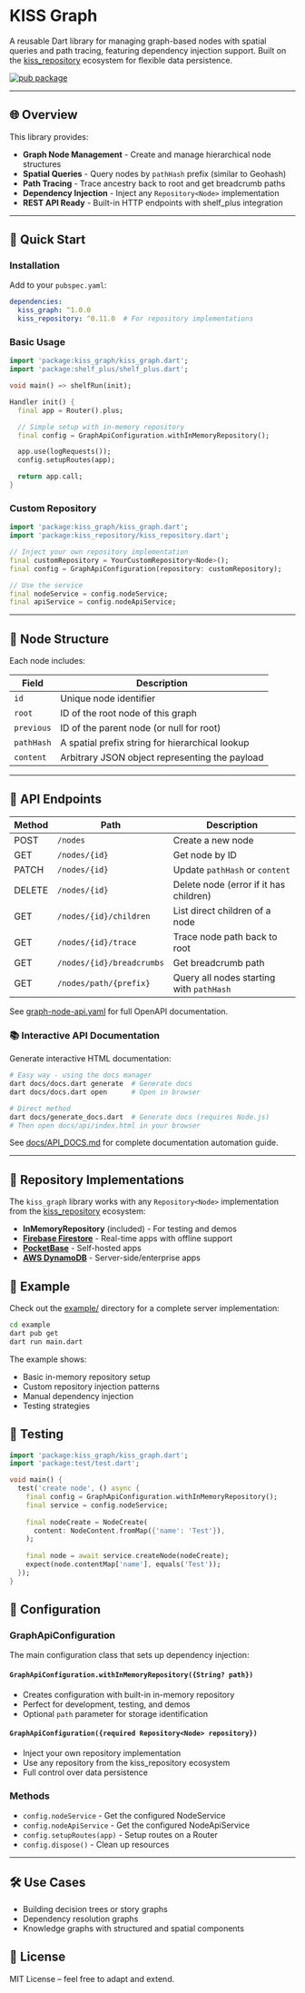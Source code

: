 # KISS Graph

A reusable Dart library for managing graph-based nodes with spatial queries and path tracing, featuring dependency injection support. Built on the [kiss_repository](https://pub.dev/packages/kiss_repository) ecosystem for flexible data persistence.

[![pub package](https://img.shields.io/pub/v/kiss_graph.svg)](https://pub.dev/packages/kiss_graph)

---

## 🌐 Overview

This library provides:

- **Graph Node Management** - Create and manage hierarchical node structures
- **Spatial Queries** - Query nodes by `pathHash` prefix (similar to Geohash)
- **Path Tracing** - Trace ancestry back to root and get breadcrumb paths
- **Dependency Injection** - Inject any `Repository<Node>` implementation
- **REST API Ready** - Built-in HTTP endpoints with shelf_plus integration

---

## 🚀 Quick Start

### Installation

Add to your `pubspec.yaml`:

```yaml
dependencies:
  kiss_graph: ^1.0.0
  kiss_repository: ^0.11.0  # For repository implementations
```

### Basic Usage

```dart
import 'package:kiss_graph/kiss_graph.dart';
import 'package:shelf_plus/shelf_plus.dart';

void main() => shelfRun(init);

Handler init() {
  final app = Router().plus;

  // Simple setup with in-memory repository
  final config = GraphApiConfiguration.withInMemoryRepository();

  app.use(logRequests());
  config.setupRoutes(app);

  return app.call;
}
```

### Custom Repository

```dart
import 'package:kiss_graph/kiss_graph.dart';
import 'package:kiss_repository/kiss_repository.dart';

// Inject your own repository implementation
final customRepository = YourCustomRepository<Node>();
final config = GraphApiConfiguration(repository: customRepository);

// Use the service
final nodeService = config.nodeService;
final apiService = config.nodeApiService;
```

---

## 🧩 Node Structure

Each node includes:

| Field      | Description                                   |
|------------|-----------------------------------------------|
| `id`       | Unique node identifier                        |
| `root`     | ID of the root node of this graph            |
| `previous` | ID of the parent node (or null for root)     |
| `pathHash` | A spatial prefix string for hierarchical lookup |
| `content`  | Arbitrary JSON object representing the payload |

---

## 📖 API Endpoints

| Method | Path                        | Description                              |
|--------|-----------------------------|------------------------------------------|
| POST   | `/nodes`                    | Create a new node                        |
| GET    | `/nodes/{id}`               | Get node by ID                           |
| PATCH  | `/nodes/{id}`               | Update `pathHash` or `content`           |
| DELETE | `/nodes/{id}`               | Delete node (error if it has children)   |
| GET    | `/nodes/{id}/children`      | List direct children of a node           |
| GET    | `/nodes/{id}/trace`         | Trace node path back to root             |
| GET    | `/nodes/{id}/breadcrumbs`   | Get breadcrumb path                      |
| GET    | `/nodes/path/{prefix}`      | Query all nodes starting with `pathHash` |

See [graph-node-api.yaml](./graph-node-api.yaml) for full OpenAPI documentation.

### 📚 Interactive API Documentation

Generate interactive HTML documentation:

```bash
# Easy way - using the docs manager
dart docs/docs.dart generate  # Generate docs
dart docs/docs.dart open      # Open in browser

# Direct method
dart docs/generate_docs.dart  # Generate docs (requires Node.js)
# Then open docs/api/index.html in your browser
```

See [docs/API_DOCS.md](./docs/API_DOCS.md) for complete documentation automation guide.

---

## 🔗 Repository Implementations

The `kiss_graph` library works with any `Repository<Node>` implementation from the [kiss_repository](https://pub.dev/packages/kiss_repository) ecosystem:

- **InMemoryRepository** (included) - For testing and demos
- **[Firebase Firestore](https://github.com/WAMF/kiss_firebase_repository)** - Real-time apps with offline support  
- **[PocketBase](https://github.com/WAMF/kiss_pocketbase_repository)** - Self-hosted apps
- **[AWS DynamoDB](https://github.com/WAMF/kiss_dynamodb_repository)** - Server-side/enterprise apps

## 📁 Example

Check out the [example/](./example/) directory for a complete server implementation:

```bash
cd example
dart pub get
dart run main.dart
```

The example shows:
- Basic in-memory repository setup
- Custom repository injection patterns  
- Manual dependency injection
- Testing strategies

## 🧪 Testing

```dart
import 'package:kiss_graph/kiss_graph.dart';
import 'package:test/test.dart';

void main() {
  test('create node', () async {
    final config = GraphApiConfiguration.withInMemoryRepository();
    final service = config.nodeService;
    
    final nodeCreate = NodeCreate(
      content: NodeContent.fromMap({'name': 'Test'}),
    );
    
    final node = await service.createNode(nodeCreate);
    expect(node.contentMap['name'], equals('Test'));
  });
}
```

## 🔧 Configuration

### GraphApiConfiguration

The main configuration class that sets up dependency injection:

#### `GraphApiConfiguration.withInMemoryRepository({String? path})`
- Creates configuration with built-in in-memory repository
- Perfect for development, testing, and demos
- Optional `path` parameter for storage identification

#### `GraphApiConfiguration({required Repository<Node> repository})`
- Inject your own repository implementation  
- Use any repository from the kiss_repository ecosystem
- Full control over data persistence

### Methods

- `config.nodeService` - Get the configured NodeService
- `config.nodeApiService` - Get the configured NodeApiService  
- `config.setupRoutes(app)` - Setup routes on a Router
- `config.dispose()` - Clean up resources

---


## 🛠 Use Cases

- Building decision trees or story graphs
- Dependency resolution graphs
- Knowledge graphs with structured and spatial components


## 📄 License

MIT License – feel free to adapt and extend.

